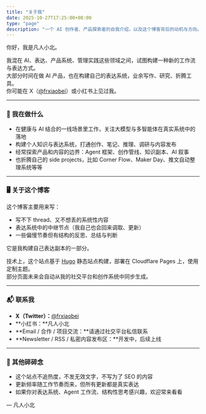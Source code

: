 ```yaml
---
title: "关于我"
date: 2025-10-27T17:25:00+08:00
type: "page"
description: "一个 AI 创作者、产品探索者的自我介绍，以及这个博客背后的动机与方向。"
---
```


你好，我是凡人小北。

我混在 AI、表达、产品系统、管理实践这些领域之间，试图构建一种新的工作流与表达方式。  
大部分时间在做 AI 产品，也在构建自己的表达系统，业余写作、研究、折腾工具。  
你可能在 X（[@frxiaobei](https://x.com/frxiaobei)）或小红书上见过我。

---

### 🧠 我在做什么

- 在健康与 AI 结合的一线场景里工作，关注大模型与多智能体在真实系统中的落地  
- 构建个人知识与表达系统，打通创作、笔记、推理、调研与内容发布
- 经常探索产品和内容的边界：Agent 框架、创作管线、知识副本、AI 叙事
- 也折腾自己的 side projects，比如 Corner Flow、Maker Day、推文自动整理系统等等

---

### 🖥 关于这个博客

这个博客主要用来写：

- 写不下 thread、又不想丢的系统性内容
- 表达系统中的中继节点（我自己也会回来调取、更新）
- 一些偏慢节奏但有结构的反思、总结与判断

它是我构建自己表达副本的一部分。

技术上，这个站点基于 [Hugo](https://gohugo.io) 静态站点构建，部署在 Cloudflare Pages 上，使用定制主题。  
部分页面未来会自动从我的社交平台和创作系统中同步生成。

---

### 📬 联系我

- **X（Twitter）：**[@frxiaobei](https://x.com/frxiaobei)
- **小红书：**凡人小北
- **Email / 合作 / 项目交流：**请通过社交平台私信联系
- **Newsletter / RSS / 私密内容发布区：**开发中，后续上线

---

### 🙋 其他碎碎念

- 这个站点不追热度，不发无效文字，不写为了 SEO 的内容  
- 更新频率随工作节奏而来，但所有更新都是真实表达  
- 如果你对表达系统、Agent 工作流、结构性思考感兴趣，欢迎常来看看

—
凡人小北